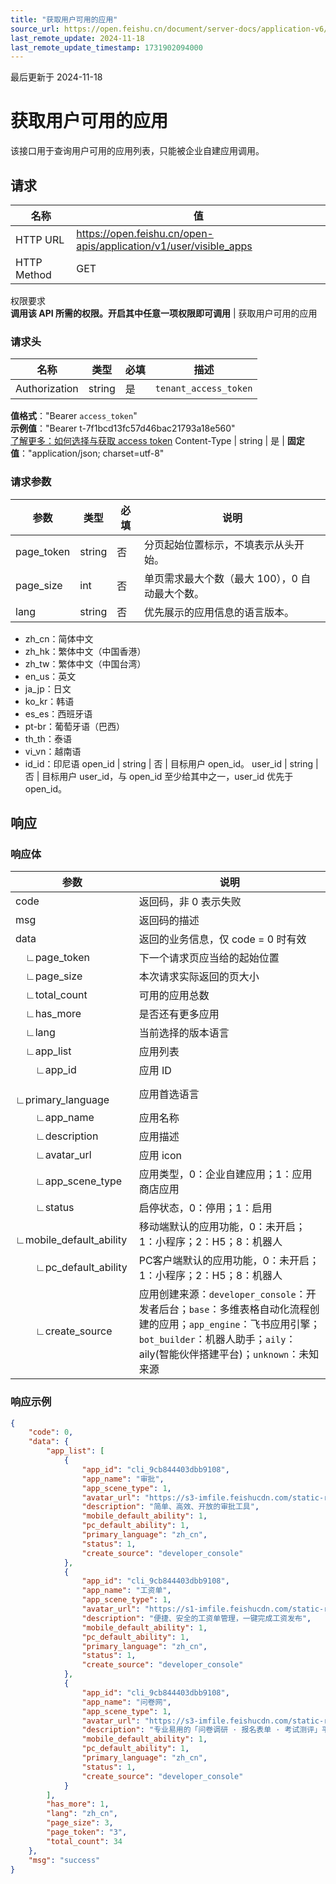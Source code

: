 ```yaml
---
title: "获取用户可用的应用"
source_url: https://open.feishu.cn/document/server-docs/application-v6/admin/obtain-the-apps-available-to-a-user
last_remote_update: 2024-11-18
last_remote_update_timestamp: 1731902094000
---
```

最后更新于 2024-11-18

# 获取用户可用的应用

该接口用于查询用户可用的应用列表，只能被企业自建应用调用。

## 请求
名称 | 值
---|---
HTTP URL | https://open.feishu.cn/open-apis/application/v1/user/visible_apps
HTTP Method | GET
权限要求  
 **调用该 API 所需的权限。开启其中任意一项权限即可调用** | 获取用户可用的应用

### 请求头

名称 | 类型 | 必填 | 描述
--- | --- | --- | ---
Authorization | string | 是 | `tenant_access_token`  
**值格式**："Bearer `access_token`"  
**示例值**："Bearer t-7f1bcd13fc57d46bac21793a18e560"  
 [了解更多：如何选择与获取 access token](https://open.feishu.cn/document/uAjLw4CM/ugTN1YjL4UTN24CO1UjN/trouble-shooting/how-to-choose-which-type-of-token-to-use)
Content-Type | string | 是 | **固定值**："application/json; charset=utf-8"

### 请求参数

参数 | 类型 | 必填 | 说明
--- | --- | --- | ---
page_token | string | 否 | 分页起始位置标示，不填表示从头开始。
page_size | int | 否 | 单页需求最大个数（最大 100），0 自动最大个数。
lang | string | 否 | 优先展示的应用信息的语言版本。  
- zh_cn：简体中文  
- zh_hk：繁体中文（中国香港）  
- zh_tw：繁体中文（中国台湾）  
- en_us：英文  
- ja_jp：日文  
- ko_kr：韩语  
- es_es：西班牙语  
- pt-br：葡萄牙语（巴西）  
- th_th：泰语  
- vi_vn：越南语  
- id_id：印尼语
open_id | string | 否 | 目标用户 open_id。
user_id | string | 否 | 目标用户 user_id，与 open_id 至少给其中之一，user_id 优先于 open_id。

## 响应

### 响应体
|参数|说明|
|--|--|
|code|返回码，非 0 表示失败|
|msg|返回码的描述|
|data|返回的业务信息，仅 code = 0 时有效|
|&emsp;∟page_token|下一个请求页应当给的起始位置|
|&emsp;∟page_size|本次请求实际返回的页大小|
|&emsp;∟total_count|可用的应用总数|
|&emsp;∟has_more|是否还有更多应用|
|&emsp;∟lang|当前选择的版本语言|
|&emsp;∟app_list|应用列表|
|&emsp;&emsp;∟app_id|应用 ID|
|&emsp;&emsp;∟primary_language|应用首选语言|
|&emsp;&emsp;∟app_name|应用名称|
|&emsp;&emsp;∟description|应用描述|
|&emsp;&emsp;∟avatar_url|应用 icon|
|&emsp;&emsp;∟app_scene_type|应用类型，0：企业自建应用；1：应用商店应用|
|&emsp;&emsp;∟status|启停状态，0：停用；1：启用|
|&emsp;&emsp;∟mobile_default_ability|移动端默认的应用功能，0：未开启；1：小程序；2：H5；8：机器人|
|&emsp;&emsp;∟pc_default_ability|PC客户端默认的应用功能，0：未开启；1：小程序；2：H5；8：机器人|
|&emsp;&emsp;∟create_source|应用创建来源：`developer_console`：开发者后台；`base`：多维表格自动化流程创建的应用；`app_engine`：飞书应用引擎；`bot_builder`：机器人助手；`aily`：aily(智能伙伴搭建平台)；`unknown`：未知来源|

### 响应示例
```json
{
    "code": 0,
    "data": {
        "app_list": [
            {
                "app_id": "cli_9cb844403dbb9108",
                "app_name": "审批",
                "app_scene_type": 1,
                "avatar_url": "https://s3-imfile.feishucdn.com/static-resource/v1/e37af67a-b012-4ee0-80ea-a4d28c94b4eg",
                "description": "简单、高效、开放的审批工具",
                "mobile_default_ability": 1,
                "pc_default_ability": 1,
                "primary_language": "zh_cn",
                "status": 1,
                "create_source": "developer_console"
            },
            {
                "app_id": "cli_9cb844403dbb9108",
                "app_name": "工资单",
                "app_scene_type": 1,
                "avatar_url": "https://s1-imfile.feishucdn.com/static-resource/v1/da710014fc4c975ce66b~?image_size=noop&cut_type=&quality=_q100&format=image&sticker_format=.webp",
                "description": "便捷、安全的工资单管理，一键完成工资发布",
                "mobile_default_ability": 1,
                "pc_default_ability": 1,
                "primary_language": "zh_cn",
                "status": 1,
                "create_source": "developer_console"
            },
            {
                "app_id": "cli_9cb844403dbb9108",
                "app_name": "问卷网",
                "app_scene_type": 1,
                "avatar_url": "https://s3-imfile.feishucdn.com/static-resource/v1/d5ca5971-437b-4b1d-b295-679268f9a2cg",
                "description": "专业易用的「问卷调研 · 报名表单 · 考试测评」平台",
                "mobile_default_ability": 1,
                "pc_default_ability": 1,
                "primary_language": "zh_cn",
                "status": 1,
                "create_source": "developer_console"
            }
        ],
        "has_more": 1,
        "lang": "zh_cn",
        "page_size": 3,
        "page_token": "3",
        "total_count": 34
    },
    "msg": "success"
}
```
